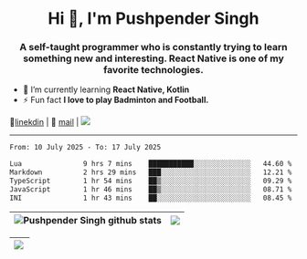 <h1 align="center">Hi 👋, I'm Pushpender Singh</h1>
<h3 align="center">A self-taught programmer who is constantly trying to learn something new and interesting. React Native is one of my favorite technologies.</h3>

- 🌱 I’m currently learning **React Native, Kotlin**
- ⚡ Fun fact **I love to play Badminton and Football.**

👔[linekdin](https://www.linkedin.com/in/pushpender-singh-240061202/) | 📧 [mail](mailto:pushpendersingh694@gmail.com) | 
<a href="https://github.com/pushpender-singh-ap/pushpender-singh-ap">
    <img src="https://komarev.com/ghpvc/?username=pushpender-singh-ap&style=for-the-badge">
</a>


---

<!--START_SECTION:waka-->

```txt
From: 10 July 2025 - To: 17 July 2025

Lua               9 hrs 7 mins    ███████████░░░░░░░░░░░░░░   44.60 %
Markdown          2 hrs 29 mins   ███░░░░░░░░░░░░░░░░░░░░░░   12.21 %
TypeScript        1 hr 54 mins    ██▒░░░░░░░░░░░░░░░░░░░░░░   09.29 %
JavaScript        1 hr 46 mins    ██▒░░░░░░░░░░░░░░░░░░░░░░   08.71 %
INI               1 hr 43 mins    ██░░░░░░░░░░░░░░░░░░░░░░░   08.45 %
```

<!--END_SECTION:waka-->


| <a><img align="center" src="https://github-readme-stats-iota-ecru-15.vercel.app/api?username=pushpender-singh-ap&show_icons=true&include_all_commits=true&theme=buefy&hide_border=true" alt="Pushpender Singh github stats" /></a> | <a><img align="center" src="https://github-readme-stats-iota-ecru-15.vercel.app/api/top-langs/?username=pushpender-singh-ap&layout=compact&theme=buefy&hide_border=true" /></a> |
| ------------- | ------------- |

| <a> <img align="left" src="https://github-readme-streak-stats.herokuapp.com/?user=pushpender-singh-ap" /></br> </a> |
| ------------- |
